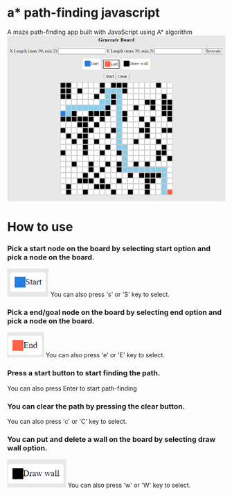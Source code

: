 # a* path-finding javascript
A maze path-finding app built with JavaScript using A* algorithm
![Full App Overview](/images/full-app.png "The App")

# How to use

### Pick a start node on the board by selecting start option and pick a node on the board.
![Start option](/images/start-option.png "Start option")
You can also press 's' or 'S' key to select.

### Pick a end/goal node on the board by selecting end option and pick a node on the board.
![End option](/images/end-option.png "End option")
You can also press 'e' or 'E' key to select.


### Press a start button to start finding the path.
You can also press Enter to start path-finding

### You can clear the path by pressing the clear button.
You can also press 'c' or 'C' key to select.

### You can put and delete a wall on the board by selecting draw wall option.
![Wall option](/images/wall-option.png "Wall option")
You can also press 'w' or 'W' key to select.


